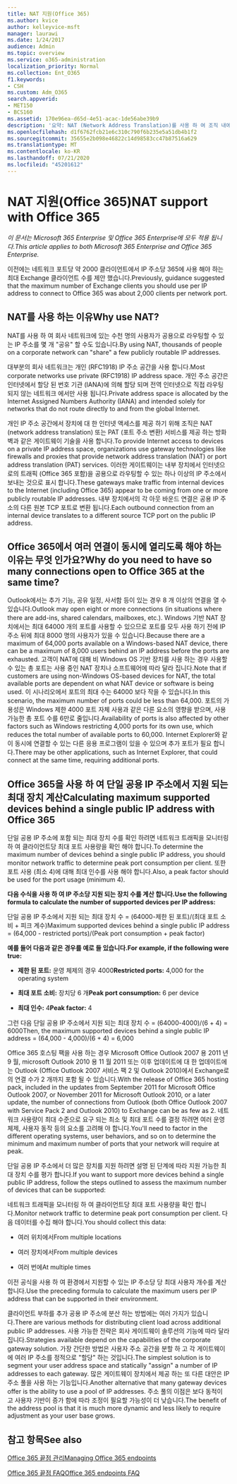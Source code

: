 ```yaml
---
title: NAT 지원(Office 365)
ms.author: kvice
author: kelleyvice-msft
manager: laurawi
ms.date: 1/24/2017
audience: Admin
ms.topic: overview
ms.service: o365-administration
localization_priority: Normal
ms.collection: Ent_O365
f1.keywords:
- CSH
ms.custom: Adm_O365
search.appverid:
- MET150
- BCS160
ms.assetid: 170e96ea-d65d-4e51-acac-1de56abe39b9
description: '요약: NAT (Network Address Translation)를 사용 하 여 조직 내에서 IP 주소당 사용할 수 있는 정확한 클라이언트 수를 대략적으로 결정 하는 방법에 대해 자세히 설명 합니다.'
ms.openlocfilehash: d1f6762fcb21e6c310c790f6b235e5a51db4b1f2
ms.sourcegitcommit: 35655e2b098e46822c14d98583cc47b87516a629
ms.translationtype: MT
ms.contentlocale: ko-KR
ms.lasthandoff: 07/21/2020
ms.locfileid: "45201612"
---
```

# <a name="nat-support-with-office-365"></a><span data-ttu-id="f7280-103">NAT 지원(Office 365)</span><span class="sxs-lookup"><span data-stu-id="f7280-103">NAT support with Office 365</span></span>

<span data-ttu-id="f7280-104">*이 문서는 Microsoft 365 Enterprise 및 Office 365 Enterprise에 모두 적용 됩니다.*</span><span class="sxs-lookup"><span data-stu-id="f7280-104">*This article applies to both Microsoft 365 Enterprise and Office 365 Enterprise.*</span></span>

<span data-ttu-id="f7280-105">이전에는 네트워크 포트당 약 2000 클라이언트에서 IP 주소당 365에 사용 해야 하는 최대 Exchange 클라이언트 수를 제안 했습니다.</span><span class="sxs-lookup"><span data-stu-id="f7280-105">Previously, guidance suggested that the maximum number of Exchange clients you should use per IP address to connect to Office 365 was about 2,000 clients per network port.</span></span>
  
## <a name="why-use-nat"></a><span data-ttu-id="f7280-106">NAT를 사용 하는 이유</span><span class="sxs-lookup"><span data-stu-id="f7280-106">Why use NAT?</span></span>

<span data-ttu-id="f7280-107">NAT를 사용 하 여 회사 네트워크에 있는 수천 명의 사용자가 공용으로 라우팅할 수 있는 IP 주소를 몇 개 "공유" 할 수도 있습니다.</span><span class="sxs-lookup"><span data-stu-id="f7280-107">By using NAT, thousands of people on a corporate network can "share" a few publicly routable IP addresses.</span></span>
  
<span data-ttu-id="f7280-108">대부분의 회사 네트워크는 개인 (RFC1918) IP 주소 공간을 사용 합니다.</span><span class="sxs-lookup"><span data-stu-id="f7280-108">Most corporate networks use private (RFC1918) IP address space.</span></span> <span data-ttu-id="f7280-109">개인 주소 공간은 인터넷에서 할당 된 번호 기관 (IANA)에 의해 할당 되며 전역 인터넷으로 직접 라우팅 되지 않는 네트워크 에서만 사용 됩니다.</span><span class="sxs-lookup"><span data-stu-id="f7280-109">Private address space is allocated by the Internet Assigned Numbers Authority (IANA) and intended solely for networks that do not route directly to and from the global Internet.</span></span>
  
<span data-ttu-id="f7280-110">개인 IP 주소 공간에서 장치에 대 한 인터넷 액세스를 제공 하기 위해 조직은 NAT (network address translation) 또는 PAT (포트 주소 변환) 서비스를 제공 하는 방화벽과 같은 게이트웨이 기술을 사용 합니다.</span><span class="sxs-lookup"><span data-stu-id="f7280-110">To provide Internet access to devices on a private IP address space, organizations use gateway technologies like firewalls and proxies that provide network address translation (NAT) or port address translation (PAT) services.</span></span> <span data-ttu-id="f7280-111">이러한 게이트웨이는 내부 장치에서 인터넷으로의 트래픽 (Office 365 포함)을 공용으로 라우팅할 수 있는 하나 이상의 IP 주소에서 보내는 것으로 표시 합니다.</span><span class="sxs-lookup"><span data-stu-id="f7280-111">These gateways make traffic from internal devices to the Internet (including Office 365) appear to be coming from one or more publicly routable IP addresses.</span></span> <span data-ttu-id="f7280-112">내부 장치에서의 각 아웃 바운드 연결은 공용 IP 주소의 다른 원본 TCP 포트로 변환 됩니다.</span><span class="sxs-lookup"><span data-stu-id="f7280-112">Each outbound connection from an internal device translates to a different source TCP port on the public IP address.</span></span> 
  
## <a name="why-do-you-need-to-have-so-many-connections-open-to-office-365-at-the-same-time"></a><span data-ttu-id="f7280-113">Office 365에서 여러 연결이 동시에 열리도록 해야 하는 이유는 무엇 인가요?</span><span class="sxs-lookup"><span data-stu-id="f7280-113">Why do you need to have so many connections open to Office 365 at the same time?</span></span>

<span data-ttu-id="f7280-114">Outlook에서는 추가 기능, 공유 일정, 사서함 등이 있는 경우 8 개 이상의 연결을 열 수 있습니다.</span><span class="sxs-lookup"><span data-stu-id="f7280-114">Outlook may open eight or more connections (in situations where there are add-ins, shared calendars, mailboxes, etc.).</span></span> <span data-ttu-id="f7280-115">Windows 기반 NAT 장치에서는 최대 64000 개의 포트를 사용할 수 있으므로 포트를 모두 사용 하기 전에 IP 주소 뒤에 최대 8000 명의 사용자가 있을 수 있습니다.</span><span class="sxs-lookup"><span data-stu-id="f7280-115">Because there are a maximum of 64,000 ports available on a Windows-based NAT device, there can be a maximum of 8,000 users behind an IP address before the ports are exhausted.</span></span> <span data-ttu-id="f7280-116">고객이 NAT에 대해 비 Windows OS 기반 장치를 사용 하는 경우 사용할 수 있는 총 포트는 사용 중인 NAT 장치나 소프트웨어에 따라 달라 집니다.</span><span class="sxs-lookup"><span data-stu-id="f7280-116">Note that if customers are using non-Windows OS-based devices for NAT, the total available ports are dependent on what NAT device or software is being used.</span></span> <span data-ttu-id="f7280-117">이 시나리오에서 포트의 최대 수는 64000 보다 작을 수 있습니다.</span><span class="sxs-lookup"><span data-stu-id="f7280-117">In this scenario, the maximum number of ports could be less than 64,000.</span></span> <span data-ttu-id="f7280-118">포트의 가용성은 Windows 제한 4000 포트 자체 사용과 같은 다른 요소의 영향을 받으며, 사용 가능한 총 포트 수를 6만로 줄입니다.</span><span class="sxs-lookup"><span data-stu-id="f7280-118">Availability of ports is also affected by other factors such as Windows restricting 4,000 ports for its own use, which reduces the total number of available ports to 60,000.</span></span> <span data-ttu-id="f7280-119">Internet Explorer와 같이 동시에 연결할 수 있는 다른 응용 프로그램이 있을 수 있으며 추가 포트가 필요 합니다.</span><span class="sxs-lookup"><span data-stu-id="f7280-119">There may be other applications, such as Internet Explorer, that could connect at the same time, requiring additional ports.</span></span>
  
## <a name="calculating-maximum-supported-devices-behind-a-single-public-ip-address-with-office-365"></a><span data-ttu-id="f7280-120">Office 365을 사용 하 여 단일 공용 IP 주소에서 지원 되는 최대 장치 계산</span><span class="sxs-lookup"><span data-stu-id="f7280-120">Calculating maximum supported devices behind a single public IP address with Office 365</span></span>

<span data-ttu-id="f7280-121">단일 공용 IP 주소에 포함 되는 최대 장치 수를 확인 하려면 네트워크 트래픽을 모니터링 하 여 클라이언트당 최대 포트 사용량을 확인 해야 합니다.</span><span class="sxs-lookup"><span data-stu-id="f7280-121">To determine the maximum number of devices behind a single public IP address, you should monitor network traffic to determine peak port consumption per client.</span></span> <span data-ttu-id="f7280-122">또한 포트 사용 (최소 4)에 대해 최대 인수를 사용 해야 합니다.</span><span class="sxs-lookup"><span data-stu-id="f7280-122">Also, a peak factor should be used for the port usage (minimum 4).</span></span> 
  
 <span data-ttu-id="f7280-123">**다음 수식을 사용 하 여 IP 주소당 지원 되는 장치 수를 계산 합니다.**</span><span class="sxs-lookup"><span data-stu-id="f7280-123">**Use the following formula to calculate the number of supported devices per IP address:**</span></span>
  
<span data-ttu-id="f7280-124">단일 공용 IP 주소에서 지원 되는 최대 장치 수 = (64000-제한 된 포트)/(최대 포트 소비 + 피크 계수)</span><span class="sxs-lookup"><span data-stu-id="f7280-124">Maximum supported devices behind a single public IP address = (64,000 - restricted ports)/(Peak port consumption + peak factor)</span></span>
  
 <span data-ttu-id="f7280-125">**예를 들어 다음과 같은 경우를 예로 들 있습니다.**</span><span class="sxs-lookup"><span data-stu-id="f7280-125">**For example, if the following were true:**</span></span>
  
- <span data-ttu-id="f7280-126">**제한 된 포트:** 운영 체제의 경우 4000</span><span class="sxs-lookup"><span data-stu-id="f7280-126">**Restricted ports:** 4,000 for the operating system</span></span>

- <span data-ttu-id="f7280-127">**최대 포트 소비:** 장치당 6 개</span><span class="sxs-lookup"><span data-stu-id="f7280-127">**Peak port consumption:** 6 per device</span></span>

- <span data-ttu-id="f7280-128">**최대 인수:** 4</span><span class="sxs-lookup"><span data-stu-id="f7280-128">**Peak factor:** 4</span></span>

<span data-ttu-id="f7280-129">그런 다음 단일 공용 IP 주소에서 지원 되는 최대 장치 수 = (64000-4000)/(6 + 4) = 6000</span><span class="sxs-lookup"><span data-stu-id="f7280-129">Then, the maximum supported devices behind a single public IP address = (64,000 - 4,000)/(6 + 4) = 6,000</span></span>
  
<span data-ttu-id="f7280-130">Office 365 호스팅 팩을 사용 하는 경우 Microsoft Office Outlook 2007 용 2011 년 9 월, microsoft Outlook 2010 용 11 월 2011 또는 이후 업데이트에 대 한 업데이트에는 Outlook (Office Outlook 2007 서비스 팩 2 및 Outlook 2010)에서 Exchange로의 연결 수가 2 개까지 포함 될 수 있습니다.</span><span class="sxs-lookup"><span data-stu-id="f7280-130">With the release of Office 365 hosting pack, included in the updates from September 2011 for Microsoft Office Outlook 2007, or November 2011 for Microsoft Outlook 2010, or a later update, the number of connections from Outlook (both Office Outlook 2007 with Service Pack 2 and Outlook 2010) to Exchange can be as few as 2.</span></span> <span data-ttu-id="f7280-131">네트워크 사용량이 최대 수준으로 요구 되는 최소 및 최대 포트 수를 결정 하려면 여러 운영 체제, 사용자 동작 등의 요소를 고려해 야 합니다.</span><span class="sxs-lookup"><span data-stu-id="f7280-131">You'll need to factor in the different operating systems, user behaviors, and so on to determine the minimum and maximum number of ports that your network will require at peak.</span></span>
  
<span data-ttu-id="f7280-132">단일 공용 IP 주소에서 더 많은 장치를 지원 하려면 설명 된 단계에 따라 지원 가능한 최대 장치 수를 평가 합니다.</span><span class="sxs-lookup"><span data-stu-id="f7280-132">If you want to support more devices behind a single public IP address, follow the steps outlined to assess the maximum number of devices that can be supported:</span></span>
  
<span data-ttu-id="f7280-133">네트워크 트래픽을 모니터링 하 여 클라이언트당 최대 포트 사용량을 확인 합니다.</span><span class="sxs-lookup"><span data-stu-id="f7280-133">Monitor network traffic to determine peak port consumption per client.</span></span> <span data-ttu-id="f7280-134">다음 데이터를 수집 해야 합니다.</span><span class="sxs-lookup"><span data-stu-id="f7280-134">You should collect this data:</span></span>
  
- <span data-ttu-id="f7280-135">여러 위치에서</span><span class="sxs-lookup"><span data-stu-id="f7280-135">From multiple locations</span></span>
    
- <span data-ttu-id="f7280-136">여러 장치에서</span><span class="sxs-lookup"><span data-stu-id="f7280-136">From multiple devices</span></span>
    
- <span data-ttu-id="f7280-137">여러 번에</span><span class="sxs-lookup"><span data-stu-id="f7280-137">At multiple times</span></span>
    
<span data-ttu-id="f7280-138">이전 공식을 사용 하 여 환경에서 지원할 수 있는 IP 주소당 당 최대 사용자 개수를 계산 합니다.</span><span class="sxs-lookup"><span data-stu-id="f7280-138">Use the preceding formula to calculate the maximum users per IP address that can be supported in their environment.</span></span>
  
<span data-ttu-id="f7280-139">클라이언트 부하를 추가 공용 IP 주소에 분산 하는 방법에는 여러 가지가 있습니다.</span><span class="sxs-lookup"><span data-stu-id="f7280-139">There are various methods for distributing client load across additional public IP addresses.</span></span> <span data-ttu-id="f7280-140">사용 가능한 전략은 회사 게이트웨이 솔루션의 기능에 따라 달라 집니다.</span><span class="sxs-lookup"><span data-stu-id="f7280-140">Strategies available depend on the capabilities of the corporate gateway solution.</span></span> <span data-ttu-id="f7280-141">가장 간단한 방법은 사용자 주소 공간을 분할 하 고 각 게이트웨이에 여러 IP 주소를 정적으로 "할당" 하는 것입니다.</span><span class="sxs-lookup"><span data-stu-id="f7280-141">The simplest solution is to segment your user address space and statically "assign" a number of IP addresses to each gateway.</span></span> <span data-ttu-id="f7280-142">많은 게이트웨이 장치에서 제공 하는 또 다른 대안은 IP 주소 풀을 사용 하는 기능입니다.</span><span class="sxs-lookup"><span data-stu-id="f7280-142">Another alternative that many gateway devices offer is the ability to use a pool of IP addresses.</span></span> <span data-ttu-id="f7280-143">주소 풀의 이점은 보다 동적이 고 사용자 기반이 증가 함에 따라 조정이 필요할 가능성이 더 낮습니다.</span><span class="sxs-lookup"><span data-stu-id="f7280-143">The benefit of the address pool is that it is much more dynamic and less likely to require adjustment as your user base grows.</span></span>
  
## <a name="see-also"></a><span data-ttu-id="f7280-144">참고 항목</span><span class="sxs-lookup"><span data-stu-id="f7280-144">See also</span></span>

[<span data-ttu-id="f7280-145">Office 365 끝점 관리</span><span class="sxs-lookup"><span data-stu-id="f7280-145">Managing Office 365 endpoints</span></span>](https://support.office.com/article/99cab9d4-ef59-4207-9f2b-3728eb46bf9a)
  
[<span data-ttu-id="f7280-146">Office 365 끝점 FAQ</span><span class="sxs-lookup"><span data-stu-id="f7280-146">Office 365 endpoints FAQ</span></span>](https://support.office.com/article/d4088321-1c89-4b96-9c99-54c75cae2e6d)
